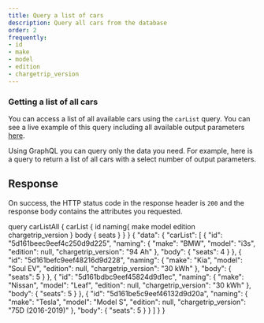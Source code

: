```yaml
---
title: Query a list of cars
description: Query all cars from the database
order: 2
frequently:
- id
- make
- model
- edition
- chargetrip_version
---
```

### Getting a list of all cars

You can access a list of all available cars using the `carList` query. You can see a live example of this query including all available output parameters [here](https://playground.chargetrip.com/?page=carListAll).

Using GraphQL you can query only the data you need. For example, here is a query to return a list of all cars with a select number of output parameters.

<schema name="carList" :frequent="frequently"></schema>

## Response
On success, the HTTP status code in the response header is `200` and the response body contains the attributes you requested.

<errors name="carList"></errors>

<playground url="https://playground.chargetrip.com/?page=carList">
<code-block lang="graphql" query="carList">	
query carListAll {
  carList {
    id
 	 naming{
    make
    model
    edition
    chargetrip_version
  }
    body {
      seats
    }
  }
}
</code-block>

<code-block lang="json">
{
  "data": {
    "carList": [
      {
        "id": "5d161beec9eef4c250d9d225",
        "naming": {
          "make": "BMW",
          "model": "i3s",
          "edition": null,
          "chargetrip_version": "94 Ah"
        },
        "body": {
          "seats": 4
        }
      },
      {
        "id": "5d161befc9eef48216d9d228",
        "naming": {
          "make": "Kia",
          "model": "Soul EV",
          "edition": null,
          "chargetrip_version": "30 kWh"
        },
        "body": {
          "seats": 5
        }
      },
      {
        "id": "5d161bdbc9eef45824d9d1ec",
        "naming": {
          "make": "Nissan",
          "model": "Leaf",
          "edition": null,
          "chargetrip_version": "30 kWh"
        },
        "body": {
          "seats": 5
        }
      },
      {
        "id": "5d161be5c9eef46132d9d20a",
        "naming": {
          "make": "Tesla",
          "model": "Model S",
          "edition": null,
          "chargetrip_version": "75D (2016-2019)"
        },
        "body": {
          "seats": 5
        }
      }
    ]
  }
}
</code-block>